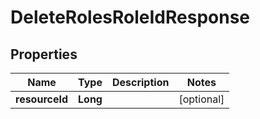 # DeleteRolesRoleIdResponse

## Properties
Name | Type | Description | Notes
------------ | ------------- | ------------- | -------------
**resourceId** | **Long** |  |  [optional]
